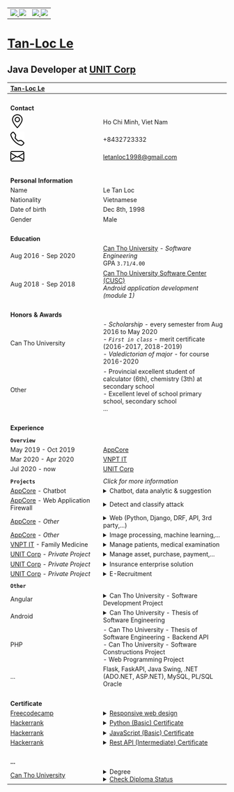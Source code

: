 <table>
  <tr>
    <td>
      <a href="https://github.com/letanloc1998/letanloc1998/blob/main/README.md">
        <img src="https://github-readme-stats.vercel.app/api/top-langs/?username=letanloc1998" />
      </a>
      <a href="https://github.com/letanloc1998/letanloc1998/blob/main/README.md">
        <img src="https://github-readme-stats.vercel.app/api?username=letanloc1998&show_icons=true" />
      </a>
    </td>
    <td>
      <a href="https://github.com/letanloc1998/letanloc1998/blob/main/README.md">
        <img src="https://github-readme-stats.vercel.app/api?username=sodepr&show_icons=true" />
      </a>
      <a href="https://github.com/letanloc1998/letanloc1998/blob/main/README.md">
        <img src="https://github-readme-stats.vercel.app/api/top-langs/?username=sodepr" />
      </a>
    </td>
  </tr>
</table>

# **[Tan-Loc Le](https://github.com/letanloc1998/)**

## Java Developer at [UNIT Corp](https://unit.com.vn/)

<!-- prettier-ignore -->
| [Tan-Loc Le](https://github.com/letanloc1998/) | |
| :- | :- |
| <img width="400" height="0"> | <img width="600" height="0"> |
| **Contact** | |
| ![](geo-alt.svg) | Ho Chi Minh, Viet Nam |
| ![](telephone.svg) | +8432723332 |
| ![](envelope.svg) | letanloc1998@gmail.com |
| <br> | <br> |
| **Personal Information** | |
| Name | Le Tan Loc |
| Nationality | Vietnamese |
| Date of birth | Dec 8th, 1998 |
| Gender | Male |
| <br> | <br> |
| **Education** | |
| Aug 2016 - Sep 2020<br /> | [Can Tho University](https://www.ctu.edu.vn/) - _Software Engineering_<br />GPA `3.71/4.00` |
| Aug 2018 - Sep 2018 | [Can Tho University Software Center (CUSC)](https://www.cusc.ctu.edu.vn/)<br /> _Android application development (module 1)_ |
| <br> | <br> |
| **Honors & Awards** | |
| Can Tho University | - *Scholarship* - every semester from Aug 2016 to May 2020<br />- *`First in class`* - merit certificate (2016-2017, 2018-2019)<br />- *Valedictorian of major* - for course 2016-2020 |
| Other | - Provincial excellent student of calculator (6th), chemistry (3th) at secondary school<br />- Excellent level of school primary school, secondary school<br />... |
| <img width="500" height="0"> | <br> |
| **Experience** | |
| | |
| **`Overview`** | |
| May 2019 - Oct 2019 | [AppCore](http://appcore.com.vn/) |
| Mar 2020 - Apr 2020 | [VNPT IT](https://vnptit.vn/) |
| Jul 2020 - now | [UNIT Corp](https://unit.com.vn/) |
| | |
| **`Projects`** | *Click for more information* |
| [AppCore](http://appcore.com.vn/) - Chatbot | <details><br><summary>Chatbot, data analytic & suggestion</summary><table><thead><th>#</th><th><img width="500" height="0"></th></tr></thead><tbody><tr><td><strong>Duration</strong></td><td>1 month</td></tr><tr><td><strong>Team size</strong></td><td>3</td></tr><tr><td><strong>Position(s)</strong></td><td>Research & Development</td></tr><tr><td><strong>Description</strong></td><td>Chat bot with suggestion feature use data and machine learning</td></tr><tr><td><strong>Reponsibilities</strong></td><td>- Research:<br /> + Rasa framework,<br /> + library(sklearn, Sutime, Ducking, pandas,...),<br /> + Redis database<br />- Develop:<br /> + chatbot,<br /> + data processing,<br /> + suggestion use machine learning</td></tr><tr><td><strong>Tech</strong></td><td>- Python, Rasa framwork, sklearn, Sutime, Ducking, pandas, Redis...<br />- Machine learning (sklearn - cluster,...)<br />- Data processing (pandas,...)</td></tr><tr><td><strong>Tools</strong></td><td>Pycharm, VSCode,...</td></tr></tbody></table></details> |
| [AppCore](http://appcore.com.vn/) - Web Application Firewall | <details><br><summary>Detect and classify attack</summary><table><thead><th>#</th><th><img width="500" height="0"></th></tr></thead><tbody><tr><td><strong>Duration</strong></td><td>1 week</td></tr><tr><td><strong>Team size</strong></td><td>3</td></tr><tr><td><strong>Position(s)</strong></td><td>Research & Development</td></tr><tr><td><strong>Description</strong></td><td>Detect and classify attack (SQL injection, XSS,...) from request</td></tr><tr><td><strong>Reponsibilities</strong></td><td>Research: type of attack, sklearn, machine learning,...<br />Develop: raw data and training model</td></tr><tr><td><strong>Tech</strong></td><td>Machine learning</td></tr><tr><td><strong>Tools</strong></td><td>Pycharm, VSCode,...</td></tr></tbody></table></details> |
| [AppCore](http://appcore.com.vn/) - *Other* | <details><br><summary>Web (Python, Django, DRF, API, 3rd party,...)</summary><table><thead><th>#</th><th><img width="500" height="0"></th></tr></thead><tbody><tr><td><strong>Duration</strong></td><td>1 month</td></tr><tr><td><strong>Team size</strong></td><td>1</td></tr><tr><td><strong>Position(s)</strong></td><td>Research & Development</td></tr><tr><td><strong>Description</strong></td><td>- Demo API for ecommerce<br />- Connect 3rd party online payment,<br />- Send message and send mail,...</td></tr><tr><td><strong>Reponsibilities</strong></td><td>- Research:<br /> + Python, Django (MVT), Django REST framework - <i>API</i>,<br /> + Stripe - <i>online payment, webhook transaction,...</i>,<br /> + Firebase cloud message/Pubnub - <i>Send message</i>, Sengrid - <i>send mail</i></td></tr><tr><td><strong>Tech</strong></td><td>Python, Django, DRF, 3rd party, API, online payment,...</td></tr><tr><td><strong>Tools</strong></td><td>Pycharm, VSCode,...</td></tr></tbody></table></details> |
| [AppCore](http://appcore.com.vn/) - *Other* | <details><br><summary>Image processing, machine learning,...</summary><table><thead><th>#</th><th><img width="500" height="0"></th></tr></thead><tbody><tr><td><strong>Duration</strong></td><td>1 month</td></tr><tr><td><strong>Team size</strong></td><td>1</td></tr><tr><td><strong>Position(s)</strong></td><td>Research & Development</td></tr><tr><td><strong>Description</strong></td><td>Zip image, detect object in image (slippers,...), machine learning,...</td></tr><tr><td><strong>Reponsibilities</strong></td><td>Research & Development</td></tr><tr><td><strong>Tech</strong></td><td>Python, OpenCV, machine learning, train model (yolo, rcnn,...)</td></tr><tr><td><strong>Tools</strong></td><td>Pycharm, VSCode,...</td></tr></tbody></table></details> |
| [VNPT IT](https://vnptit.vn/) - Family Medicine | <details><br><summary>Manage patients, medical examination</summary><table><thead><th>#</th><th><img width="500" height="0"></th></tr></thead><tbody><tr><td><strong>Duration</strong></td><td>2 months</td></tr><tr><td><strong>Team size</strong></td><td>4</td></tr><tr><td><strong>Position(s)</strong></td><td>Research & Development >_<</td></tr><tr><td><strong>Description</strong></td><td>Build backend microservice api</td></tr><tr><td><strong>Reponsibilities</strong></td><td>Research microservice (JHipster,..), authentication (SSO), ...<br />Development: (1) api service<br />Document</td></tr><tr><td><strong>Tech</strong></td><td>- Java, Spring Boot, Hibernate,<br />- JHipster, UAA, OAuth2, Consul, Keycloak, Okta, Hazelcast...</td></tr><tr><td><strong>Tools</strong></td><td>IntellIJ, VSCode,...</td></tr></tbody></table></details> |
| [UNIT Corp](https://unit.com.vn/) - *Private Project* | <details><br><summary>Manage asset, purchase, payment,...</summary><table><thead><th>#</th><th><img width="500" height="0"></th></tr></thead><tbody><tr><td><strong>Duration</strong></td><td>from Sep 2020 to now</td></tr><tr><td><strong>Team size</strong></td><td>~5</td></tr><tr><td><strong>Position(s)</strong></td><td>Development</td></tr><tr><td><strong>Description</strong></td><td>Java Spring MVC web app</td></tr><tr><td><strong>Reponsibilities</strong></td><td>Fix bugs, develop new feature</td></tr><tr><td><strong>Tech</strong></td><td>- Java, Java Spring MVC, Thymeleaf, SQL server,...<br />- HTML, CSS, JS, Bootstrap, JQuery</td></tr><tr><td><strong>Tools</strong></td><td>Eclipse, VSCode, IntellIJ, Pycharm, TortoiseSVN,...</td></tr></tbody></table></details> |
| [UNIT Corp](https://unit.com.vn/) - *Private Project* | <details><br><summary>Insurance enterprise solution</summary><table><thead><th>#</th><th><img width="500" height="0"></th></tr></thead><tbody><tr><td><strong>Duration</strong></td><td>from Oct 2020 to now</td></tr><tr><td><strong>Team size</strong></td><td>~25</td></tr><tr><td><strong>Position(s)</strong></td><td>Development</td></tr><tr><td><strong>Description</strong></td><td>Java Spring MVC web app</td></tr><tr><td><strong>Reponsibilities</strong></td><td>Fix bugs, develop new feature</td></tr><tr><td><strong>Tech</strong></td><td>- Java, Java Spring MVC, Thymeleaf, SQL server,...<br />- HTML, CSS, JS, Bootstrap, JQuery</td></tr><tr><td><strong>Tools</strong></td><td>Eclipse, VSCode, IntellIJ, Pycharm, TortoiseSVN,...</td></tr></tbody></table></details> |
| [UNIT Corp](https://unit.com.vn/) - *Private Project* | <details><br><summary>E-Recruitment</summary><table><thead><th>#</th><th><img width="500" height="0"></th></tr></thead><tbody><tr><td><strong>Duration</strong></td><td>research from Jan to now </td></tr><tr><td><strong>Team size</strong></td><td></td></tr><tr><td><strong>Position(s)</strong></td><td>Research & Development</td></tr><tr><td><strong>Description</strong></td><td>Java Spring Boot web app (BE), React (FE)</td></tr><tr><td><strong>Reponsibilities</strong></td><td>Research & Development ReactJS, Java web app</td></tr><tr><td><strong>Tech</strong></td><td>React, Java Spring Boot,...</td></tr><tr><td><strong>Tools</strong></td><td>VSCode, Eclipse</td></tr></tbody></table></details> |
| | |
| **`Other`** | |
| Angular | <details><br><summary>Can Tho University - Software Development Project</summary><table><thead><th>#</th><th><img width="500" height="0"></th></tr></thead><tbody><tr><td><strong>Duration</strong></td><td>~4 months (from Aug 2020 to Dec 2020)</td></tr><tr><td><strong>Team size</strong></td><td>4</td></tr><tr><td><strong>Position(s)</strong></td><td>Management, Development</td></tr><tr><td><strong>Description</strong></td><td>Ecommerce project</td></tr><tr><td><strong>Reponsibilities</strong></td><td>- Management<br />- Develop FE use Angular 8<br />- Document<br />- Deploy (Azure, Github Page)<br />Fix bug BE (Django/Django RestFramework)</td></tr><tr><td><strong>Tech</strong></td><td>- Angular (8), Django/Django RestFramework, MySQL, Azure<br />- HTML, CSS, JS, Bootstrap, JQuery</td></tr><tr><td><strong>Tools</strong></td><td>VSCode, Pycharm,...</td></tr></tbody></table></details> |
| Android | <details><br><summary>Can Tho University - Thesis of Software Engineering</summary><table><thead><th>#</th><th><img width="500" height="0"></th></tr></thead><tbody><tr><td><strong>Duration</strong></td><td>~4 months (from Jan 2020 to May 2020)</td></tr><tr><td><strong>Team size</strong></td><td>1</td></tr><tr><td><strong>Position(s)</strong></td><td>Development</td></tr><tr><td><strong>Description</strong></td><td>Wildlife Conservation for [Tràm Chim National Park](https://en.wikipedia.org/wiki/Tr%C3%A0m_Chim_National_Park)</td></tr><tr><td><strong>Reponsibilities</strong></td><td>- Develop Android app<br />- Document<br />- Fix SQL injection old website</td></tr><tr><td><strong>Tech</strong></td><td>- Android (Java) and library (...)<br />- Google Colab</td></tr><tr><td><strong>Tools</strong></td><td>Android Studio, VSCode,...</td></tr></tbody></table></details> |
| PHP | - Can Tho University - Thesis of Software Engineering - Backend API<br />- Can Tho University - Software Constructions Project<br />- Web Programming Project |
| ... | Flask, FaskAPI, Java Swing, .NET (ADO.NET, ASP.NET), MySQL, PL/SQL Oracle |
| <br> | <br> |
| **Certificate** | |
| [Freecodecamp](https://www.freecodecamp.org/) | <details><summary>[Responsive web design](https://www.freecodecamp.org/certification/letanloc1998/responsive-web-design)</summary><br />![](responsive-web-design.jpg)</details> |
| [Hackerrank](https://www.hackerrank.com/letanloc1998) | <details><summary>[Python (Basic) Certificate](https://www.hackerrank.com/certificates/f9ead206007a)</summary><br />![](Python-Basic-Certificate.jpg)</details> |
| [Hackerrank](https://www.hackerrank.com/letanloc1998) | <details><summary>[JavaScript (Basic) Certificate](https://www.hackerrank.com/certificates/07d6b2e3311e)</summary><br />![](JavaScript-Basic-Certificate.jpg)</details> |
| [Hackerrank](https://www.hackerrank.com/letanloc1998) | <details><summary>[Rest API (Intermediate) Certificate](https://www.hackerrank.com/certificates/505d58cfc430)</summary><br />![](RestAPI-Intermediate-Certificate.jpg)</details> |
| <br> | <br> |
| **...** | |
| [Can Tho University](https://www.ctu.edu.vn/) | <details><summary>Degree</summary>![Diploma Information](CTU-Degree.jpg)</details><details><summary>[Check Diploma Status](https://qlvb.ctu.edu.vn/)</summary>![Diploma Information](qlvb_ctu_edu_vn.png)</details> |
